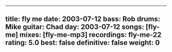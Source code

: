 
---
title: fly me
date: 2003-07-12
bass:	Rob
drums:	Mike
guitar:	Chad
day: 2003-07-12
songs: [fly-me]
mixes: [fly-me-mp3]
recordings: fly-me-22
rating: 5.0
best: false
definitive: false
weight: 0
---
